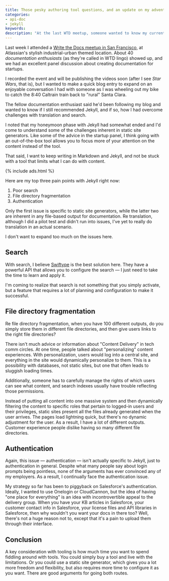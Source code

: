 ```yaml
---
title: Those pesky authoring tool questions, and an update on my adventures with Jekyll
categories:
- api-doc
- jekyll
keywords:
description: "At the last WTD meetup, someone wanted to know my current thoughts on using Jekyll. Is it still what I recommend? There are challenges with search, file directory fragmentation, and authentication, but only the first point is inherent with static site generators."
---
```


Last week I attended a [Write the Docs meetup in San Francisco](http://www.meetup.com/Write-the-Docs), at Atlassian's stylish industrial-urban themed location. About 40 *documentation enthusiasts* (as they're called in WTD lingo) showed up, and we had an excellent panel discussion about creating documentation for startups.

I recorded the event and will be publishing the videos soon (after I see *Star Wars*, that is), but I wanted to make a quick blog entry to expand on an enjoyable conversation I had with someone as I was wheeling out my bike to catch the 8:40 Caltrain train back to "rural" Santa Clara.

The fellow documentation enthusiast said he'd been following my blog and wanted to know if I still recommended Jekyll, and if so, how I had overcome challenges with translation and search.

I noted that my honeymoon phase with Jekyll had somewhat ended and I'd come to understand some of the challenges inherent in static site generators. Like some of the advice in the startup panel, I think going with an out-of-the-box tool allows you to focus more of your attention on the content instead of the tool.

That said, I want to keep writing in Markdown and Jekyll, and not be stuck with a tool that limits what I can do with content.

{% include ads.html %}

Here are my top three pain points with Jekyll right now:

1. Poor search
2. File directory fragmentation
3. Authentication

Only the first issue is specific to static site generators, while the latter two are inherent in any file-based output for documentation. Re translation, although I did a pilot test and didn't run into issues, I've yet to really do translation in an actual scenario.

I don't want to expand too much on the issues here.

## Search
With search, I believe [Swiftype](https://swiftype.com/) is the best solution here. They have a powerful API that allows you to configure the search &mdash; I just need to take the time to learn and apply it.

I'm coming to realize that search is not something that you simply activate, but a feature that requires a lot of planning and configuration to make it successful.

## File directory fragmentation
Re file directory fragmentation, when you have 100 different outputs, do you simply store them in different file directories, and then give users links to the right file directories?

There isn't much advice or information about "Content Delivery" in tech comm circles. At one time, people talked about "personalizing" content experiences. With personalization, users would log into a central site, and everything in the site would dynamically personalize to them. This is a possibility with databases, not static sites, but one that often leads to sluggish loading times.

Additionally, someone has to carefully manage the rights of which users can see what content, and search indexes usually have trouble reflecting those permissions.

Instead of putting all content into one massive system and then dynamically filtering the content to specific roles that pertain to logged-in users and their privileges, static sites present all the files already generated when the user arrives. The pages load lightning quick, but there's no dynamic adjustment for the user. As a result, I have a lot of different outputs. Customer experience people dislike having so many different file directories.

## Authentication

Again, this issue &mdash; authentication &mdash; isn't actually specific to Jekyll, just to authentication in general. Despite what many people say about login prompts being pointless, none of the arguments has ever convinced any of my employers. As a result, I continually face the authentication issue.

My strategy so far has been to piggyback on Salesforce's authentication. Ideally, I wanted to use Onelogin or CloudCannon, but the idea of having "one place for everything" is an idea with incontrovertible appeal to the delivery group. When you have your KB articles in Salesforce, your customer contact info in Salesforce, your license files and API libraries in Salesforce, then why wouldn't you want your docs in there too? Well, there's not a huge reason not to, except that it's a pain to upload them through their interface.

## Conclusion

A key consideration with tooling is how much time you want to spend fiddling around with tools. You could simply buy a tool and live with the limitations. Or you could use a static site generator, which gives you a lot more freedom and flexibility, but also requires more time to configure it as you want. There are good arguments for going both routes.
